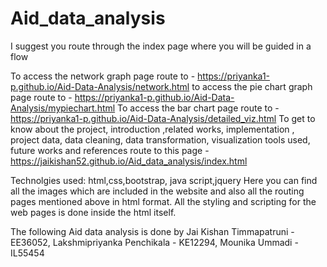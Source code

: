 # Aid_data_analysis 

I suggest you route through the index page where you will be guided in a flow

To access the network graph page route to - https://priyanka1-p.github.io/Aid-Data-Analysis/network.html
to access the pie chart graph page route to - https://priyanka1-p.github.io/Aid-Data-Analysis/mypiechart.html
To access the bar chart page route to - https://priyanka1-p.github.io/Aid-Data-Analysis/detailed_viz.html
To get to know about the project, introduction ,related works, implementation , project data, data cleaning, data transformation, visualization tools used, future works and references  route to this page - https://jaikishan52.github.io/Aid_data_analysis/index.html

Technolgies used: html,css,bootstrap, java script,jquery
Here you can find all the images which are included in the website and also all the routing pages mentioned above in html format.
All the styling and scripting for the web pages is done inside the html itself.

The following Aid data analysis is done by 
Jai Kishan Timmapatruni - EE36052, 
Lakshmipriyanka Penchikala - KE12294, 
Mounika Ummadi - IL55454
